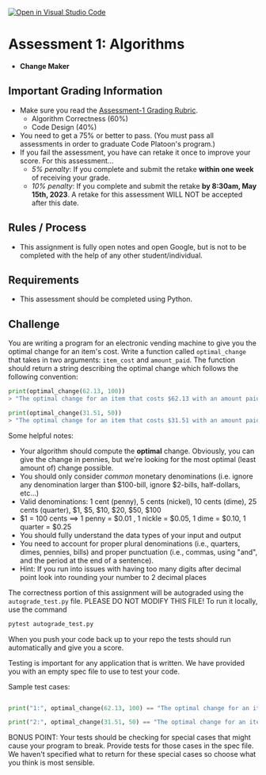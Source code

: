 [![Open in Visual Studio Code](https://classroom.github.com/assets/open-in-vscode-c66648af7eb3fe8bc4f294546bfd86ef473780cde1dea487d3c4ff354943c9ae.svg)](https://classroom.github.com/online_ide?assignment_repo_id=10091969&assignment_repo_type=AssignmentRepo)
# Assessment 1: Algorithms
- **Change Maker**


## Important Grading Information
- Make sure you read the [Assessment-1 Grading Rubric](https://docs.google.com/spreadsheets/d/1CjVoEPvswccsGTU5xc0WLaQ87Ql_mqGSeCEoZhSFyCM/edit?usp=sharing).
  - Algorithm Correctness (60%)
  - Code Design (40%)
- You need to get a 75% or better to pass. (You must pass all assessments in order to graduate Code Platoon's program.)
- If you fail the assessment, you have can retake it once to improve your score. For this assessment... 
  - *5% penalty*: If you complete and submit the retake **within one week** of receiving your grade. 
  - *10% penalty*: If you complete and submit the retake **by 8:30am, May 15th, 2023**. A retake for this assessment WILL NOT be accepted after this date.
  
## Rules / Process
- This assignment is fully open notes and open Google, but is not to be completed with the help of any other student/individual.

## Requirements
- This assessment should be completed using Python.

## Challenge
You are writing a program for an electronic vending machine to give you the optimal change for an item's cost. Write a function called `optimal_change` that takes in two arguments: `item_cost` and `amount_paid`. The function should return a string describing the optimal change which follows the following convention:

```py
print(optimal_change(62.13, 100))
> "The optimal change for an item that costs $62.13 with an amount paid of $100 is 1 $20 bill, 1 $10 bill, 1 $5 bill, 2 $1 bills, 3 quarters, 1 dime, and 2 pennies."

print(optimal_change(31.51, 50))
> "The optimal change for an item that costs $31.51 with an amount paid of $50 is 1 $10 bill, 1 $5 bill, 3 $1 bills, 1 quarter, 2 dimes, and 4 pennies."
```

Some helpful notes:
- Your algorithm should compute the **optimal** change. Obviously, you can give the change in pennies, but we're looking for the most optimal (least amount of) change possible.
- You should only consider *common* monetary denominations (i.e. ignore any denomination larger than $100-bill, ignore $2-bills, half-dollars, etc...)
- Valid denominations: 1 cent (penny), 5 cents (nickel), 10 cents (dime), 25 cents (quarter), $1, $5, $10, $20, $50, $100
- $1 = 100 cents  ==> 1 penny = $0.01 , 1 nickle = $0.05, 1 dime = $0.10, 1 quarter = $0.25
- You should fully understand the data types of your input and output
- You need to account for proper plural denominations (i.e., quarters, dimes, pennies, bills) and proper punctuation (i.e., commas, using "and", and the period at the end of a sentence).
- Hint: If you run into issues with having too many digits after decimal point look into rounding your number to 2 decimal places

The correctness portion of this assignment will be autograded using the `autograde_test.py` file. PLEASE DO NOT MODIFY THIS FILE!
To run it locally, use the command
```sh
pytest autograde_test.py
```
When you push your code back up to your repo the tests should run automatically and give you a score.


Testing is important for any application that is written. We have provided you with an empty spec file to use to test your code.

Sample test cases:
```py

print("1:", optimal_change(62.13, 100) == "The optimal change for an item that costs $62.13 with an amount paid of $100 is 1 $20 bill, 1 $10 bill, 1 $5 bill, 2 $1 bills, 3 quarters, 1 dime, and 2 pennies.")

print("2:", optimal_change(31.51, 50) == "The optimal change for an item that costs $31.51 with an amount paid of $50 is 1 $10 bill, 1 $5 bill, 3 $1 bills, 1 quarter, 2 dimes, and 4 pennies.")

```
BONUS POINT: Your tests should be checking for special cases that might cause your program to break. Provide tests for those cases in the spec file. We haven't specified what to return for these special cases so choose what you think is most sensible. 
